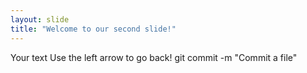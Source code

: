```yaml
---
layout: slide
title: "Welcome to our second slide!"
---
```

Your text
Use the left arrow to go back!
git commit -m "Commit a file" 
